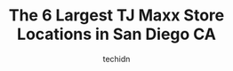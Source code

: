 ---
layout: ampstory
image: https://i0.wp.com/www.depkes.org/wp-content/uploads/2023/06/tj-maxx-0-in-san-diego-ca-1685965368.jpeg?resize=640,853
author: techidn
featured: false
description: Discover the impressive array of TJ Maxx options in San Diego CA, where you can find 6 of the largest TJ Maxx establishments in the area. From renowned classics to hidden gems, San Diego CA 
title: The 6 Largest TJ Maxx Store Locations in San Diego CA
cover:
   title: The 6 Largest TJ Maxx Store Locations in San Diego CA
   subtitle: Rickpate
   background: https://www.depkes.org/wp-content/uploads/2023/06/tj-maxx-0-in-san-diego-ca-1685965368.jpeg

pages: 
 - layout: thirds
   top: <h1>#1 T.J. Maxx & HomeGoods</h1>
   bottom: "<p>Every single time I walk into one of these I walk out with at least $200 more spent than planned. And this one specifically, sharing space with TJ Maxx..I should have lef</p>"
   background: https://www.depkes.org/wp-content/uploads/2023/06/tj-maxx-1-in-san-diego-ca-1685965368.jpeg
   backgroundblur: true
 - layout: thirds
   top: <h1>#2 T.J. Maxx</h1>
   bottom: "<p>3355 Rosecrans St, San Diego, CA 92110, United States</p>"
   background: https://www.depkes.org/wp-content/uploads/2023/06/tj-maxx-2-in-san-diego-ca-1685965369.jpeg
   cta:
      link: https://www.depkes.org/blog/the-6-largest-tj-maxx-store-locations-in-san-diego-ca/
      text: The 6 Largest TJ Maxx Store Locations in San Diego CA
 - layout: thirds
   top: <h1>#3 T.J. Maxx</h1>
   bottom: "<p>9914 Mission Gorge Rd, Santee, CA 92071, United States</p>"
   background: https://www.depkes.org/wp-content/uploads/2023/06/tj-maxx-3-in-san-diego-ca-1685965369.jpeg
   cta:
      link: https://www.depkes.org/blog/the-6-largest-tj-maxx-store-locations-in-san-diego-ca/
      text: The 6 Largest TJ Maxx Store Locations in San Diego CA
 - layout: thirds
   top: <h1>#4 T.J. Maxx</h1>
   bottom: "<p>4995 Clairemont Dr, San Diego, CA 92117, United States</p>"
   background: https://images.unsplash.com/photo-1510906594845-bc082582c8cc?ixlib=rb-4.0.3&ixid=MnwxMjA3fDB8MHxwaG90by1wYWdlfHx8fGVufDB8fHx8&auto=format&fit=crop&w=640&h=853&q=80
   cta:
      link: https://www.depkes.org/blog/the-6-largest-tj-maxx-store-locations-in-san-diego-ca/
      text: The 6 Largest TJ Maxx Store Locations in San Diego CA
 - layout: thirds
   top: <h1>#5 T.J. Maxx</h1>
   bottom: "<p>11160 Rancho Carmel Dr, San Diego, CA 92128, United States</p>"
   background: https://images.unsplash.com/photo-1534312527009-56c7016453e6?ixlib=rb-4.0.3&ixid=MnwxMjA3fDB8MHxwaG90by1wYWdlfHx8fGVufDB8fHx8&auto=format&fit=crop&w=640&h=853&q=80
   cta:
      link: https://www.depkes.org/blog/the-6-largest-tj-maxx-store-locations-in-san-diego-ca/
      text: The 6 Largest TJ Maxx Store Locations in San Diego CA

 - layout: thirds
   middle: Continue reading...
   background: https://images.unsplash.com/photo-1609083590460-7b8cc0ca65f8?ixlib=rb-4.0.3&ixid=MnwxMjA3fDB8MHxwaG90by1wYWdlfHx8fGVufDB8fHx8&auto=format&fit=crop&w=640&h=853&q=80
   cta:
      link: https://www.depkes.org/blog/the-6-largest-tj-maxx-store-locations-in-san-diego-ca/
      text: The 6 Largest TJ Maxx Store Locations in San Diego CA
      
---